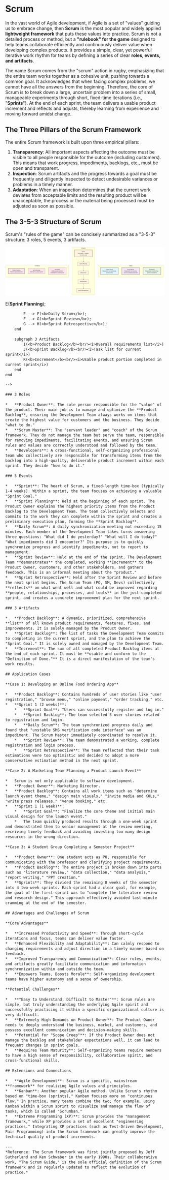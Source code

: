 # Scrum

In the vast world of Agile development, if Agile is a set of "values" guiding us to embrace change, then **Scrum** is the most popular and widely applied **lightweight framework** that puts these values into practice. Scrum is not a detailed process or method, but a **"rulebook" for the game** designed to help teams collaborate efficiently and continuously deliver value when developing complex products. It provides a simple, clear, yet powerful iterative work rhythm for teams by defining a series of clear **roles, events, and artifacts**.

The name Scrum comes from the "scrum" action in rugby, emphasizing that the entire team works together as a cohesive unit, pushing towards a common goal. It acknowledges that when facing complex problems, we cannot have all the answers from the beginning. Therefore, the core of Scrum is to break down a large, uncertain problem into a series of small, manageable experiments through short, fixed-time iterations (i.e., "**Sprints**"). At the end of each sprint, the team delivers a usable product increment and reflects and adjusts, thereby learning from experience and moving forward amidst change.

## The Three Pillars of the Scrum Framework

The entire Scrum framework is built upon three empirical pillars:

1.  **Transparency**: All important aspects affecting the outcome must be visible to all people responsible for the outcome (including customers). This means that work progress, impediments, backlogs, etc., must be open and transparent.
2.  **Inspection**: Scrum artifacts and the progress towards a goal must be frequently and diligently inspected to detect undesirable variances or problems in a timely manner.
3.  **Adaptation**: When an inspection determines that the current work deviates from acceptable limits and the resulting product will be unacceptable, the process or the material being processed must be adjusted as soon as possible.

## The 3-5-3 Structure of Scrum

Scrum's "rules of the game" can be concisely summarized as a "3-5-3" structure: 3 roles, 5 events, 3 artifacts.

![Scrum Framework (3-5-3)](./Scrum-Tutorial-en-mermaid.png)

<!--
```mermaid
graph TD
    subgraph Scrum Framework (3-5-3)
        subgraph 3 Roles
            A(<b>Product Owner</b><br/><i>Responsible for maximizing product value</i>)
            B(<b>Scrum Master</b><br/><i>Responsible for ensuring Scrum is properly practiced</i>)
            C(<b>Developers</b><br/><i>Responsible for delivering product increments</i>)
        end

        subgraph 5 Events
            D(<b>Sprint</b><br/><i>Core event, 1-4 week iteration cycle</i>) --> E(<b>Sprint Planning</b>);
            E --> F(<b>Daily Scrum</b>);
            F --> G(<b>Sprint Review</b>);
            G --> H(<b>Sprint Retrospective</b>);
        end

        subgraph 3 Artifacts
            I(<b>Product Backlog</b><br/><i>Overall requirements list</i>)
            J(<b>Sprint Backlog</b><br/><i>Task list for current sprint</i>)
            K(<b>Increment</b><br/><i>Usable product portion completed in current sprint</i>)
        end
    end
```
-->

### 3 Roles

*   **Product Owner**: The sole person responsible for the "value" of the product. Their main job is to manage and optimize the **Product Backlog**, ensuring the Development Team always works on items that create the highest value for customers and the business. They decide "what to do."
*   **Scrum Master**: The "servant leader" and "coach" of the Scrum framework. They do not manage the team but serve the team, responsible for removing impediments, facilitating events, and ensuring Scrum rules and values are correctly understood and followed by the team.
*   **Developers**: A cross-functional, self-organizing professional team who collectively are responsible for transforming items from the backlog into a high-quality, deliverable product increment within each sprint. They decide "how to do it."

### 5 Events

*   **Sprint**: The heart of Scrum, a fixed-length time-box (typically 1-4 weeks). Within a sprint, the team focuses on achieving a valuable "Sprint Goal."
*   **Sprint Planning**: Held at the beginning of each sprint. The Product Owner explains the highest priority items from the Product Backlog to the Development Team. The team collectively selects and commits to the work they can complete within the sprint and creates a preliminary execution plan, forming the **Sprint Backlog**.
*   **Daily Scrum**: A daily synchronization meeting not exceeding 15 minutes. Each member of the Development Team takes turns answering three questions: "What did I do yesterday?" "What will I do today?" "What impediments did I encounter?" Its purpose is to quickly synchronize progress and identify impediments, not to report to management.
*   **Sprint Review**: Held at the end of the sprint. The Development Team **demonstrates** the completed, working **Increment** to the Product Owner, customers, and other stakeholders, and gathers feedback. This is an informal meeting about the "product."
*   **Sprint Retrospective**: Held after the Sprint Review and before the next sprint begins. The Scrum Team (PO, SM, Devs) collectively **reflects** on what went well and what could be improved regarding **people, relationships, processes, and tools** in the just-completed sprint, and creates a concrete improvement plan for the next sprint.

### 3 Artifacts

*   **Product Backlog**: A dynamic, prioritized, comprehensive **list** of all known product requirements, features, fixes, and improvements. It is solely managed by the Product Owner.
*   **Sprint Backlog**: The list of tasks the Development Team commits to completing in the current sprint, and the plan to achieve the "Sprint Goal." It is solely owned and managed by the Development Team.
*   **Increment**: The sum of all completed Product Backlog items at the end of each sprint. It must be **usable and conform to the "Definition of Done."** It is a direct manifestation of the team's work results.

## Application Cases

**Case 1: Developing an Online Food Ordering App**

*   **Product Backlog**: Contains hundreds of user stories like "user registration," "browse menu," "online payment," "order tracking," etc.
*   **Sprint 1 (2 weeks)**:
    *   **Sprint Goal**: "Users can successfully register and log in."
    *   **Sprint Backlog**: The team selected 5 user stories related to registration and login.
    *   **Daily Scrum**: The team synchronized progress daily and found that "unstable SMS verification code interface" was an impediment. The Scrum Master immediately coordinated to resolve it.
    *   **Sprint Review**: The team demonstrated a working, complete registration and login process.
    *   **Sprint Retrospective**: The team reflected that their task estimations were too optimistic and decided to adopt a more conservative estimation method in the next sprint.

**Case 2: A Marketing Team Planning a Product Launch Event**

*   Scrum is not only applicable to software development.
*   **Product Owner**: Marketing Director.
*   **Product Backlog**: Contains all work items such as "determine launch event theme," "design main visuals," "invite media and KOLs," "write press releases," "venue booking," etc.
*   **Sprint 1 (1 week)**:
    *   **Sprint Goal**: "Finalize the core theme and initial main visual design for the launch event."
    *   The team quickly produced results through a one-week sprint and demonstrated them to senior management at the review meeting, receiving timely feedback and avoiding investing too many design resources in the wrong direction.

**Case 3: A Student Group Completing a Semester Project**

*   **Product Owner**: One student acts as PO, responsible for communicating with the professor and clarifying project requirements.
*   **Product Backlog**: The entire project is broken down into parts such as "literature review," "data collection," "data analysis," "report writing," "PPT creation."
*   **Sprints**: They divided the remaining 8 weeks of the semester into 4 two-week sprints. Each sprint had a clear goal, for example, the goal of the first sprint was to "complete the literature review and research design." This approach effectively avoided last-minute cramming at the end of the semester.

## Advantages and Challenges of Scrum

**Core Advantages**

*   **Increased Productivity and Speed**: Through short-cycle iterations and focus, teams can deliver value faster.
*   **Enhanced Flexibility and Adaptability**: Can calmly respond to changing requirements and adjust direction in a timely manner based on feedback.
*   **Improved Transparency and Communication**: Clear roles, events, and artifacts greatly facilitate communication and information synchronization within and outside the team.
*   **Empowers Teams, Boosts Morale**: Self-organizing development teams have higher autonomy and a sense of ownership.

**Potential Challenges**

*   **"Easy to Understand, Difficult to Master"**: Scrum rules are simple, but truly understanding the underlying Agile spirit and successfully practicing it within a specific organizational culture is very difficult.
*   **Extremely High Demands on Product Owner**: The Product Owner needs to deeply understand the business, market, and customers, and possess excellent communication and decision-making skills.
*   **Potential for "Scope Creep"**: If the Product Owner does not manage the backlog and stakeholder expectations well, it can lead to frequent changes in sprint goals.
*   **Requires Team Maturity**: Self-organizing teams require members to have a high sense of responsibility, collaborative spirit, and cross-functional skills.

## Extensions and Connections

*   **Agile Development**: Scrum is a specific, mainstream **framework** for realizing Agile values and principles.
*   **Kanban**: Another popular Agile method. Unlike Scrum's rhythm based on "time-box (sprints)," Kanban focuses more on "continuous flow." In practice, many teams combine the two; for example, using Kanban within a Scrum sprint to visualize and manage the flow of tasks, which is called "Scrumban."
*   **Extreme Programming (XP)**: Scrum provides the "management framework," while XP provides a set of excellent "engineering practices." Integrating XP practices (such as Test-Driven Development, Pair Programming) into the Scrum framework can greatly improve the technical quality of product increments.

---
*Reference: The Scrum framework was first jointly proposed by Jeff Sutherland and Ken Schwaber in the early 1990s. Their collaborative work, "The Scrum Guide," is the sole official definition of the Scrum framework and is regularly updated to reflect the evolution of practice.*